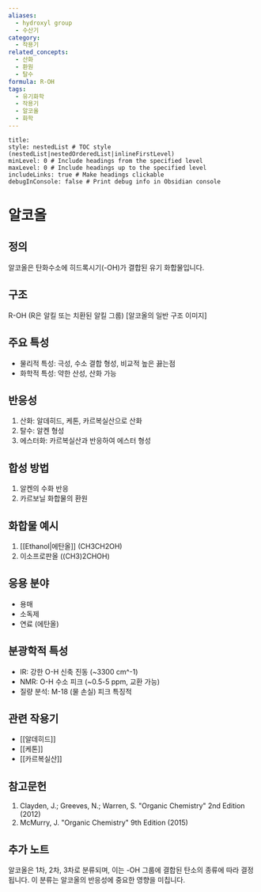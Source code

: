 ```yaml
---
aliases:
  - hydroxyl group
  - 수산기
category:
  - 작용기
related_concepts:
  - 산화
  - 환원
  - 탈수
formula: R-OH
tags:
  - 유기화학
  - 작용기
  - 알코올
  - 화학
---
```


```table-of-contents
title: 
style: nestedList # TOC style (nestedList|nestedOrderedList|inlineFirstLevel)
minLevel: 0 # Include headings from the specified level
maxLevel: 0 # Include headings up to the specified level
includeLinks: true # Make headings clickable
debugInConsole: false # Print debug info in Obsidian console
```
# 알코올

## 정의
알코올은 탄화수소에 히드록시기(-OH)가 결합된 유기 화합물입니다.

## 구조
R-OH (R은 알킬 또는 치환된 알킬 그룹)
[알코올의 일반 구조 이미지]

## 주요 특성
- 물리적 특성: 극성, 수소 결합 형성, 비교적 높은 끓는점
- 화학적 특성: 약한 산성, 산화 가능

## 반응성
1. 산화: 알데히드, 케톤, 카르복실산으로 산화
2. 탈수: 알켄 형성
3. 에스터화: 카르복실산과 반응하여 에스터 형성

## 합성 방법
1. 알켄의 수화 반응
2. 카르보닐 화합물의 환원

## 화합물 예시
1. [[Ethanol|에탄올]] (CH3CH2OH)
2. 이소프로판올 ((CH3)2CHOH)

## 응용 분야
- 용매
- 소독제
- 연료 (에탄올)

## 분광학적 특성
- IR: 강한 O-H 신축 진동 (~3300 cm^-1)
- NMR: O-H 수소 피크 (~0.5-5 ppm, 교환 가능)
- 질량 분석: M-18 (물 손실) 피크 특징적

## 관련 작용기
- [[알데히드]]
- [[케톤]]
- [[카르복실산]]

## 참고문헌
1. Clayden, J.; Greeves, N.; Warren, S. "Organic Chemistry" 2nd Edition (2012)
2. McMurry, J. "Organic Chemistry" 9th Edition (2015)

## 추가 노트
알코올은 1차, 2차, 3차로 분류되며, 이는 -OH 그룹에 결합된 탄소의 종류에 따라 결정됩니다. 이 분류는 알코올의 반응성에 중요한 영향을 미칩니다.